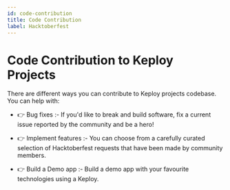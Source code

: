 ```yaml
---
id: code-contribution
title: Code Contribution
label: Hacktoberfest
---
```


# Code Contribution to Keploy Projects

There are different ways you can contribute to Keploy projects codebase. You can help with:

- 👉 Bug fixes :- If you'd like to break and build software, fix a current issue reported by the community and be a hero!

- 👉 Implement features :- You can choose from a carefully curated selection of Hacktoberfest requests that have been made by community members.

- 👉 Build a Demo app :- Build a demo app with your favourite technologies using a Keploy.
